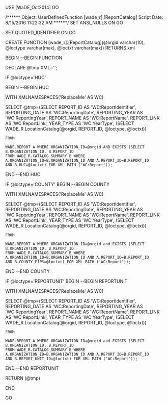 ﻿USE [WaDE_Oct2014]
GO

/****** Object:  UserDefinedFunction [wade_r].[ReportCatalog]    Script Date: 8/15/2016 11:22:32 AM ******/
SET ANSI_NULLS ON
GO

SET QUOTED_IDENTIFIER ON
GO


CREATE FUNCTION [wade_r].[ReportCatalog](@orgid varchar(10), @loctype varchar(max), @loctxt varchar(max))
  RETURNS xml

BEGIN
--BEGIN FUNCTION

DECLARE @tmp XML='';

IF @loctype='HUC'

BEGIN
--BEGIN HUC

WITH XMLNAMESPACES('ReplaceMe' AS WC)

SELECT @tmp=(SELECT REPORT_ID AS 'WC:ReportIdentifier',
	REPORTING_DATE AS 'WC:ReportingDate',
	REPORTING_YEAR AS 'WC:ReportingYear',
	REPORT_NAME AS 'WC:ReportName',
	REPORT_LINK AS 'WC:ReportLink',
	YEAR_TYPE AS 'WC:YearType',
	(SELECT WADE_R.LocationCatalog(@orgid, REPORT_ID, @loctype, @loctxt))
	
	FROM 
	
	WADE.REPORT A WHERE ORGANIZATION_ID=@orgid AND EXISTS (SELECT B.ORGANIZATION_ID, B.REPORT_ID 
	FROM WADE_R.CATALOG_SUMMARY B WHERE A.ORGANIZATION_ID=B.ORGANIZATION_ID AND A.REPORT_ID=B.REPORT_ID 
	AND B.HUC=@loctxt) FOR XML PATH ('WC:Report'));
	
END
--END HUC

IF @loctype='COUNTY'
BEGIN
--BEGIN COUNTY

WITH XMLNAMESPACES('ReplaceMe' AS WC)

SELECT @tmp=(SELECT REPORT_ID AS 'WC:ReportIdentifier',
	REPORTING_DATE AS 'WC:ReportingDate',
	REPORTING_YEAR AS 'WC:ReportingYear',
	REPORT_NAME AS 'WC:ReportName',
	REPORT_LINK AS 'WC:ReportLink',
	YEAR_TYPE AS 'WC:YearType',
	(SELECT WADE_R.LocationCatalog(@orgid, REPORT_ID, @loctype, @loctxt))
	
	FROM 
	
	WADE.REPORT A WHERE ORGANIZATION_ID=@orgid and EXISTS (SELECT B.ORGANIZATION_ID, B.REPORT_ID 
	FROM WADE_R.CATALOG_SUMMARY B WHERE A.ORGANIZATION_ID=B.ORGANIZATION_ID AND A.REPORT_ID=B.REPORT_ID 
	AND B.COUNTY_FIPS=@loctxt) FOR XML PATH ('WC:Report'));
	
END
--END COUNTY

IF @loctype='REPORTUNIT'
BEGIN
--BEGIN REPORTUNIT

WITH XMLNAMESPACES('ReplaceMe' AS WC)

SELECT @tmp=(SELECT REPORT_ID AS 'WC:ReportIdentifier',
	REPORTING_DATE AS 'WC:ReportingDate',
	REPORTING_YEAR AS 'WC:ReportingYear',
	REPORT_NAME AS 'WC:ReportName',
	REPORT_LINK AS 'WC:ReportLink',
	YEAR_TYPE AS 'WC:YearType',
	(SELECT WADE_R.LocationCatalog(@orgid, REPORT_ID, @loctype, @loctxt))
	
	FROM 
	
	WADE.REPORT A WHERE ORGANIZATION_ID=@orgid and EXISTS (SELECT B.ORGANIZATION_ID, B.REPORT_ID 
	FROM WADE_R.CATALOG_SUMMARY B WHERE A.ORGANIZATION_ID=B.ORGANIZATION_ID AND A.REPORT_ID=B.REPORT_ID 
	AND B.REPORT_UNIT_ID=@loctxt) FOR XML PATH ('WC:Report'));
	
END
--END REPORTUNIT

RETURN (@tmp)
		
END



GO


